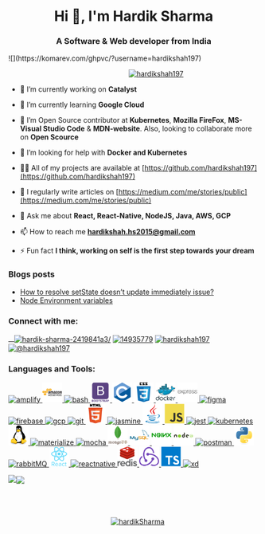 <h1 align="center">Hi 👋, I'm Hardik Sharma</h1>
<h3 align="center">A Software & Web developer from India</h3>
![](https://komarev.com/ghpvc/?username=hardikshah197)

<p align="center"> <a href="https://github.com/ryo-ma/github-profile-trophy"><img style="padding-left:90px;" src="https://github-profile-trophy.vercel.app/?username=hardikshah197&theme=gruvbox&no-frame=true" alt="hardikshah197" /></a> </p>
<!-- <a href="https://github.com/ryo-ma/github-profile-trophy">
  <img width=800 src="https://github-profile-trophy.vercel.app/?username=hardikshah197&column=8&theme=gruvbox&no-frame=true"/>
</a> -->

- 🔭 I’m currently working on **Catalyst**

- 🌱 I’m currently learning **Google Cloud**

- 👯 I’m Open Source contributor at **Kubernetes**, **Mozilla FireFox**, **MS-Visual Studio Code** & **MDN-website**. Also, looking to collaborate more on **Open Scource**

- 🤝 I’m looking for help with **Docker and Kubernetes**

- 👨‍💻 All of my projects are available at [https://github.com/hardikshah197](https://github.com/hardikshah197)

- 📝 I regularly write articles on [https://medium.com/me/stories/public](https://medium.com/me/stories/public)

- 💬 Ask me about **React, React-Native, NodeJS, Java, AWS, GCP**

- 📫 How to reach me **hardikshah.hs2015@gmail.com**

<!-- - 📄 Know about my experiences [https://drive.google.com/file/d/1N8Op-9zMNNgV-N2TlpICoK5LYQ8vm2D4/view?usp=sharing](https://drive.google.com/file/d/1N8Op-9zMNNgV-N2TlpICoK5LYQ8vm2D4/view?usp=sharing) -->

- ⚡ Fun fact **I think, working on self is the first step towards your dream**

### Blogs posts
<!-- BLOG-POST-LIST:START -->
- [How to resolve setState doesn’t update immediately issue?](https://hardikshah197.medium.com/how-to-resolve-setstate-doesnt-update-immediately-issue-ac1297c208ea?source=rss-44a971708403------2)
- [Node Environment variables](https://hardikshah197.medium.com/node-environment-variables-2350861195e?source=rss-44a971708403------2)
<!-- BLOG-POST-LIST:END -->

<h3 align="left">Connect with me:</h3>
<p align="left">
<a href="https://linkedin.com/in/hardik-sharma-2419841a3/" target="blank">&nbsp;&nbsp;&nbsp;<img align="center" src="https://raw.githubusercontent.com/rahuldkjain/github-profile-readme-generator/master/src/images/icons/Social/linked-in-alt.svg" alt="hardik-sharma-2419841a3/" height="30" width="40" /></a>
<a href="https://stackoverflow.com/users/14935779" target="blank"><img align="center" src="https://raw.githubusercontent.com/rahuldkjain/github-profile-readme-generator/master/src/images/icons/Social/stack-overflow.svg" alt="14935779" height="30" width="40" /></a>
<a href="https://codesandbox.com/hardikshah197" target="blank"><img align="center" src="https://cdn.jsdelivr.net/npm/simple-icons@3.0.1/icons/codesandbox.svg" alt="hardikshah197" height="30" width="40" /></a>
<a href="https://medium.com/@hardikshah197" target="blank"><img align="center" src="https://raw.githubusercontent.com/rahuldkjain/github-profile-readme-generator/master/src/images/icons/Social/medium.svg" alt="@hardikshah197" height="30" width="40" /></a>
</p>
 
<h3 align="left">Languages and Tools:</h3>
<p align="left"> <a href="https://aws.amazon.com/amplify/" target="_blank"> <img src="https://docs.amplify.aws/assets/logo-dark.svg" alt="amplify" width="40" height="40"/> </a> <a href="https://aws.amazon.com" target="_blank"> <img src="https://raw.githubusercontent.com/devicons/devicon/master/icons/amazonwebservices/amazonwebservices-original-wordmark.svg" alt="aws" width="40" height="40"/> </a> <a href="https://www.gnu.org/software/bash/" target="_blank"> <img src="https://www.vectorlogo.zone/logos/gnu_bash/gnu_bash-icon.svg" alt="bash" width="40" height="40"/> </a> <a href="https://getbootstrap.com" target="_blank"> <img src="https://raw.githubusercontent.com/devicons/devicon/master/icons/bootstrap/bootstrap-plain-wordmark.svg" alt="bootstrap" width="40" height="40"/> </a> <a href="https://www.cprogramming.com/" target="_blank"> <img src="https://raw.githubusercontent.com/devicons/devicon/master/icons/c/c-original.svg" alt="c" width="40" height="40"/> </a> <a href="https://www.w3schools.com/css/" target="_blank"> <img src="https://raw.githubusercontent.com/devicons/devicon/master/icons/css3/css3-original-wordmark.svg" alt="css3" width="40" height="40"/> </a> <a href="https://www.docker.com/" target="_blank"> <img src="https://raw.githubusercontent.com/devicons/devicon/master/icons/docker/docker-original-wordmark.svg" alt="docker" width="40" height="40"/> </a> <a href="https://expressjs.com" target="_blank"> <img src="https://raw.githubusercontent.com/devicons/devicon/master/icons/express/express-original-wordmark.svg" alt="express" width="40" height="40"/> </a> <a href="https://www.figma.com/" target="_blank"> <img src="https://www.vectorlogo.zone/logos/figma/figma-icon.svg" alt="figma" width="40" height="40"/> </a> <a href="https://firebase.google.com/" target="_blank"> <img src="https://www.vectorlogo.zone/logos/firebase/firebase-icon.svg" alt="firebase" width="40" height="40"/> </a> <a href="https://cloud.google.com" target="_blank"> <img src="https://www.vectorlogo.zone/logos/google_cloud/google_cloud-icon.svg" alt="gcp" width="40" height="40"/> </a> <a href="https://git-scm.com/" target="_blank"> <img src="https://www.vectorlogo.zone/logos/git-scm/git-scm-icon.svg" alt="git" width="40" height="40"/> </a> <a href="https://www.w3.org/html/" target="_blank"> <img src="https://raw.githubusercontent.com/devicons/devicon/master/icons/html5/html5-original-wordmark.svg" alt="html5" width="40" height="40"/> </a> <a href="https://jasmine.github.io/" target="_blank"> <img src="https://www.vectorlogo.zone/logos/jasmine/jasmine-icon.svg" alt="jasmine" width="40" height="40"/> </a> <a href="https://www.java.com" target="_blank"> <img src="https://raw.githubusercontent.com/devicons/devicon/master/icons/java/java-original.svg" alt="java" width="40" height="40"/> </a> <a href="https://developer.mozilla.org/en-US/docs/Web/JavaScript" target="_blank"> <img src="https://raw.githubusercontent.com/devicons/devicon/master/icons/javascript/javascript-original.svg" alt="javascript" width="40" height="40"/> </a> <a href="https://jestjs.io" target="_blank"> <img src="https://www.vectorlogo.zone/logos/jestjsio/jestjsio-icon.svg" alt="jest" width="40" height="40"/> </a> <a href="https://kubernetes.io" target="_blank"> <img src="https://www.vectorlogo.zone/logos/kubernetes/kubernetes-icon.svg" alt="kubernetes" width="40" height="40"/> </a> <a href="https://www.linux.org/" target="_blank"> <img src="https://raw.githubusercontent.com/devicons/devicon/master/icons/linux/linux-original.svg" alt="linux" width="40" height="40"/> </a> <a href="https://materializecss.com/" target="_blank"> <img src="https://raw.githubusercontent.com/prplx/svg-logos/5585531d45d294869c4eaab4d7cf2e9c167710a9/svg/materialize.svg" alt="materialize" width="40" height="40"/> </a> <a href="https://mochajs.org" target="_blank"> <img src="https://www.vectorlogo.zone/logos/mochajs/mochajs-icon.svg" alt="mocha" width="40" height="40"/> </a> <a href="https://www.mongodb.com/" target="_blank"> <img src="https://raw.githubusercontent.com/devicons/devicon/master/icons/mongodb/mongodb-original-wordmark.svg" alt="mongodb" width="40" height="40"/> </a> <a href="https://www.mysql.com/" target="_blank"> <img src="https://raw.githubusercontent.com/devicons/devicon/master/icons/mysql/mysql-original-wordmark.svg" alt="mysql" width="40" height="40"/> </a> <a href="https://www.nginx.com" target="_blank"> <img src="https://raw.githubusercontent.com/devicons/devicon/master/icons/nginx/nginx-original.svg" alt="nginx" width="40" height="40"/> </a> <a href="https://nodejs.org" target="_blank"> <img src="https://raw.githubusercontent.com/devicons/devicon/master/icons/nodejs/nodejs-original-wordmark.svg" alt="nodejs" width="40" height="40"/> </a> <a href="https://postman.com" target="_blank"> <img src="https://www.vectorlogo.zone/logos/getpostman/getpostman-icon.svg" alt="postman" width="40" height="40"/> </a> <a href="https://www.python.org" target="_blank"> <img src="https://raw.githubusercontent.com/devicons/devicon/master/icons/python/python-original.svg" alt="python" width="40" height="40"/> </a> <a href="https://www.rabbitmq.com" target="_blank"> <img src="https://www.vectorlogo.zone/logos/rabbitmq/rabbitmq-icon.svg" alt="rabbitMQ" width="40" height="40"/> </a> <a href="https://reactjs.org/" target="_blank"> <img src="https://raw.githubusercontent.com/devicons/devicon/master/icons/react/react-original-wordmark.svg" alt="react" width="40" height="40"/> </a> <a href="https://reactnative.dev/" target="_blank"> <img src="https://reactnative.dev/img/header_logo.svg" alt="reactnative" width="40" height="40"/> </a> <a href="https://redis.io" target="_blank"> <img src="https://raw.githubusercontent.com/devicons/devicon/master/icons/redis/redis-original-wordmark.svg" alt="redis" width="40" height="40"/> </a> <a href="https://redux.js.org" target="_blank"> <img src="https://raw.githubusercontent.com/devicons/devicon/master/icons/redux/redux-original.svg" alt="redux" width="40" height="40"/> </a> <a href="https://www.typescriptlang.org/" target="_blank"> <img src="https://raw.githubusercontent.com/devicons/devicon/master/icons/typescript/typescript-original.svg" alt="typescript" width="40" height="40"/> </a> <a href="https://www.adobe.com/products/xd.html" target="_blank"> <img src="https://cdn.worldvectorlogo.com/logos/adobe-xd.svg" alt="xd" width="40" height="40"/> </a> </p>


<!-- <div align="center">
    <img src="https://raw.githubusercontent.com/hardikshah197/hardikshah197/output/github-contribution-grid-snake.svg"/>
 </div> -->

<div>
  <img height="170" align="left" src="https://github-readme-stats.vercel.app/api?username=hardikshah197&count_private=true&include_all_commits=true" />
  <img align="center" src="https://github-readme-stats.vercel.app/api/top-langs/?username=hardikshah197&layout=compact" />
</div>

<br/>
<br/>
<br/>
<!-- <h3 align="center">Support:</h3> -->
<p align="center"><a href="https://www.buymeacoffee.com/hardikSharma"> <img align="center" src="https://cdn.buymeacoffee.com/buttons/v2/default-yellow.png" height="50" width="210" alt="hardikSharma" /></a><br><br>
&emsp;&emsp;&emsp;
</p>
<!-- <img align="left" src="https://github-readme-stats.vercel.app/api/top-langs?username=hardikshah197&show_icons=true&locale=en&layout=compact" alt="hardikshah197" /> -->
<!-- <img align="center" src="https://github-readme-streak-stats.herokuapp.com/?user=hardikshah197&" alt="hardikshah197" /> -->
<br>
<br>
<!-- <p><img align="center" src="https://github-readme-stats.vercel.app/api?username=hardikshah197&show_icons=true&locale=en" alt="hardikshah197" />
<img align="center" src="https://github-readme-streak-stats.herokuapp.com/?user=hardikshah197&" alt="hardikshah197" /></p> -->


